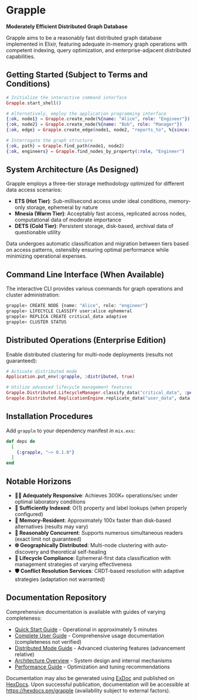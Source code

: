 # Grapple
**Moderately Efficient Distributed Graph Database**

Grapple aims to be a reasonably fast distributed graph database implemented in Elixir, featuring adequate in-memory graph operations with competent indexing, query optimization, and enterprise-adjacent distributed capabilities.

## Getting Started (Subject to Terms and Conditions)

```elixir
# Initialize the interactive command interface
Grapple.start_shell()

# Alternatively, employ the application programming interface
{:ok, node1} = Grapple.create_node(%{name: "Alice", role: "Engineer"})
{:ok, node2} = Grapple.create_node(%{name: "Bob", role: "Manager"})
{:ok, edge} = Grapple.create_edge(node1, node2, "reports_to", %{since: "2024"})

# Interrogate the graph structure
{:ok, path} = Grapple.find_path(node1, node2)
{:ok, engineers} = Grapple.find_nodes_by_property(:role, "Engineer")
```

## System Architecture (As Designed)

Grapple employs a three-tier storage methodology optimized for different data access scenarios:

- **ETS (Hot Tier)**: Sub-millisecond access under ideal conditions, memory-only storage, ephemeral by nature
- **Mnesia (Warm Tier)**: Acceptably fast access, replicated across nodes, computational data of moderate importance
- **DETS (Cold Tier)**: Persistent storage, disk-based, archival data of questionable utility

Data undergoes automatic classification and migration between tiers based on access patterns, ostensibly ensuring optimal performance while minimizing operational expenses.

## Command Line Interface (When Available)

The interactive CLI provides various commands for graph operations and cluster administration:

```bash
grapple> CREATE NODE {name: "Alice", role: "engineer"}
grapple> LIFECYCLE CLASSIFY user:alice ephemeral
grapple> REPLICA CREATE critical_data adaptive
grapple> CLUSTER STATUS
```

## Distributed Operations (Enterprise Edition)

Enable distributed clustering for multi-node deployments (results not guaranteed):

```elixir
# Activate distributed mode
Application.put_env(:grapple, :distributed, true)

# Utilize advanced lifecycle management features
Grapple.Distributed.LifecycleManager.classify_data("critical_data", :persistent)
Grapple.Distributed.ReplicationEngine.replicate_data("user_data", data, :adaptive)
```

## Installation Procedures

Add `grapple` to your dependency manifest in `mix.exs`:

```elixir
def deps do
  [
    {:grapple, "~> 0.1.0"}
  ]
end
```

## Notable Horizons

- **🚶‍♂️ Adequately Responsive**: Achieves 300K+ operations/sec under optimal laboratory conditions
- **🧠 Sufficiently Indexed**: O(1) property and label lookups (when properly configured)
- **💾 Memory-Resident**: Approximately 100x faster than disk-based alternatives (results may vary)
- **🔄 Reasonably Concurrent**: Supports numerous simultaneous readers (exact limit not guaranteed)
- **🌐 Geographically Distributed**: Multi-node clustering with auto-discovery and theoretical self-healing
- **🔄 Lifecycle Compliance**: Ephemeral-first data classification with management strategies of varying effectiveness
- **🛡️ Conflict Resolution Services**: CRDT-based resolution with adaptive strategies (adaptation not warranted)

## Documentation Repository

Comprehensive documentation is available with guides of varying completeness:

- [Quick Start Guide](guides/tutorials/quick-start.md) - Operational in approximately 5 minutes
- [Complete User Guide](GUIDE.md) - Comprehensive usage documentation (completeness not verified)
- [Distributed Mode Guide](README_DISTRIBUTED.md) - Advanced clustering features (advancement relative)
- [Architecture Overview](guides/advanced/architecture.md) - System design and internal mechanisms
- [Performance Guide](guides/advanced/performance.md) - Optimization and tuning recommendations

Documentation may also be generated using [ExDoc](https://github.com/elixir-lang/ex_doc) and published on [HexDocs](https://hexdocs.pm). Upon successful publication, documentation will be accessible at <https://hexdocs.pm/grapple> (availability subject to external factors).
